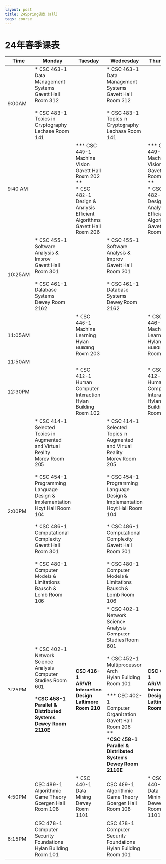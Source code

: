 ```yaml
---
layout: post
title: 24Spring课表（all）
tags: course
---
```

# 24年春季课表	

| Time     | Monday                               | Tuesday                                 | Wednesday                             | Thursday                               | Friday |
|----------|--------------------------------------|-----------------------------------------|---------------------------------------|----------------------------------------|----------|
| 9:00AM | * CSC 463-1<br>Data Management Systems<br>Gavett Hall Room 312<br/><br/>* CSC 483-1<br/>Topics in Cryptography<br/>Lechase Room 141 |                                         | * CSC 463-1<br/>Data Management Systems<br/>Gavett Hall Room 312<br/><br/>* CSC 483-1<br/>Topics in Cryptography<br/>Lechase Room 141 |                                        |  |
| 9:40 AM | | *** CSC 449-1<br>Machine Vision<br>Gavett Hall Room 202<br>**<br>* CSC 482-1<br>Design & Analysis Efficient Algorithms<br>Gavett Hall Room 206 | | *** CSC 449-1<br/>Machine Vision<br/>Gavett Hall Room 202<br/>**<br>* CSC 482-1<br/>Design & Analysis Efficient Algorithms<br/>Gavett Hall Room 206 |  |
| 10:25AM | * CSC 455-1<br>Software Analysis & Improv<br>Gavett Hall Room 301<br><br>* CSC 461-1<br>Database Systems<br>Dewey Room 2162 |                | * CSC 455-1<br/>Software Analysis & Improv<br/>Gavett Hall Room 301<br/><br>* CSC 461-1<br/>Database Systems<br/>Dewey Room 2162 ||  |
| 11:05AM  |                                                              | * CSC 446-1<br>Machine Learning<br>Hylan Building Room 203 |                                        |* CSC 446-1<br>Machine Learning<br>Hylan Building Room 203|  |
| 11:50AM |  ||||  |
| 12:30PM  |                                                              | * CSC 412-1<br>Human Computer Interaction<br>Hylan Building Room 102 |     |* CSC 412-1<br/>Human Computer Interaction<br/>Hylan Building Room 102|  |
| 2:00PM   | * CSC 414-1<br>Selected Topics in Augmented and Virtual Reality<br>Morey Room 205<br><br>* CSC 454-1<br>Programming Language Design & Implementation<br>Hoyt Hall Room 104<br><br>* CSC 486-1<br>Computational Complexity<br>Gavett Hall Room 301<br/><br/>* CSC 480-1<br/>Computer Models & Limitations<br/>Bausch & Lomb Room 106 |  | * CSC 414-1<br/>Selected Topics in Augmented and Virtual Reality<br/>Morey Room 205<br/><br>* CSC 454-1<br/>Programming Language Design & Implementation<br/>Hoyt Hall Room 104<br/><br>* CSC 486-1<br/>Computational Complexity<br/>Gavett Hall Room 301<br/><br/>* CSC 480-1<br/>Computer Models & Limitations<br/>Bausch & Lomb Room 106 ||  |
| 3:25PM   | * CSC 402-1<br>Network Science Analysis<br>Computer Studies Room 601<br><br/>***CSC 458-1<br/>Parallel & Distributed Systems<br/>Dewey Room 2110E<br/>** | **CSC 416-1<br>AR/VR Interaction Design<br>Lattimore Room 210** | * CSC 402-1<br/>Network Science Analysis<br/>Computer Studies Room 601<br/><br/>* CSC 452-1<br>Multiprocessor Arch<br>Hylan Building Room 101<br><br>*** CSC 402-1<br/>Computer Organization<br/>Gavett Hall Room 206<br/>**<br/>***CSC 458-1<br/>Parallel & Distributed Systems<br/>Dewey Room 2110E<br/>** |**CSC 416-1<br/>AR/VR Interaction Design<br/>Lattimore Room 210**| * CSC 452-1<br/>Multiprocessor Arch<br/>Hylan Building Room 101<br/><br/>*** CSC 402-1<br/>Computer Organization<br/>Gavett Hall Room 206<br/>** |
| 4:50PM   | CSC 489-1<br>Algorithmic Game Theory<br>Goergen Hall Room 108 | * CSC 440-1<br>Data Mining<br>Dewey Room 1101 | CSC 489-1<br/>Algorithmic Game Theory<br/>Goergen Hall Room 108 | * CSC 440-1<br/>Data Mining<br/>Dewey Room 1101 |  |
| 6:15PM | CSC 478-1<br/>Computer Security Foundations<br/>Hylan Building Room 101 |  | CSC 478-1<br/>Computer Security Foundations<br/>Hylan Building Room 101 |  |  |
